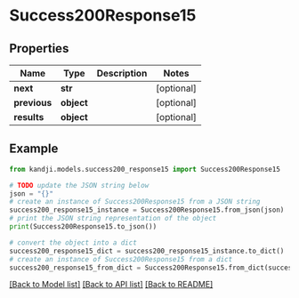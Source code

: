 # Success200Response15


## Properties

Name | Type | Description | Notes
------------ | ------------- | ------------- | -------------
**next** | **str** |  | [optional] 
**previous** | **object** |  | [optional] 
**results** | **object** |  | [optional] 

## Example

```python
from kandji.models.success200_response15 import Success200Response15

# TODO update the JSON string below
json = "{}"
# create an instance of Success200Response15 from a JSON string
success200_response15_instance = Success200Response15.from_json(json)
# print the JSON string representation of the object
print(Success200Response15.to_json())

# convert the object into a dict
success200_response15_dict = success200_response15_instance.to_dict()
# create an instance of Success200Response15 from a dict
success200_response15_from_dict = Success200Response15.from_dict(success200_response15_dict)
```
[[Back to Model list]](../README.md#documentation-for-models) [[Back to API list]](../README.md#documentation-for-api-endpoints) [[Back to README]](../README.md)


